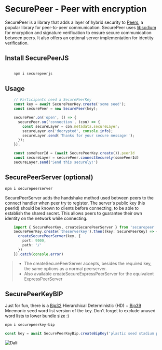 # SecurePeer - Peer with encryption

SecurePeer is a library that adds a layer of hybrid security to [Peers](https://github.com/peers), a popular library for peer-to-peer communication. SecurePeer uses [libsodium](https://github.com/jedisct1/libsodium.js) for encryption and signature verification to ensure secure communication between peers. It also offers an optional server implementation for identity verification.

## Install SecurePeerJS

``` bash

    npm i securepeerjs
```

## Usage

``` typescript
    // Participants need a SecurePeerKey
    const key = await SecurePeerKey.create('some seed'); 
    const securePeer = new SecurePeer(key);

    securePeer.on('open', () => {
      securePeer.on('connection', (con) => {
        const secureLayer = con.metadata.secureLayer;
        secureLayer.on('decrypted', console.info);
        secureLayer.send('Thanks for your secure message!');
      });
    });

    const somePeerId = (await SecurePeerKey.create()).peerId
    const secureLayer = securePeer.connectSecurely(somePeerId)
    secureLayer.send('Send this securely!')
```

## SecurePeerServer (optional)

``` bash
npm i securepeerserver
```

SecurePeerServer adds the handshake method used between peers to the connect handler when peer try to register. The server's public key (his peerId) should be known to clients before connecting, to be able to establish the shared secret. This allows peers to guarantee their own identity on the network while connecting.

``` typescript
    import { SecurePeerKey, createSecurePeerServer } from 'securepeer'
    SecurePeerKey.create('theserverkey').then((key: SecurePeerKey) => {
      createSecurePeerServer(key, {
        port: 9000,
        path: '/'
      })
    }).catch(console.error)
```
>
> - The createSecurePeerServer accepts, besides the required key, the same options as a normal peerserver.
> - Also available createSecureExpressPeerServer for the equivalent ExpressPeerServer

## SecurePeerKeyBIP

Just for fun, there is a [Bip32](https://github.com/bitcoinjs/bip39)  Hierarchical Deterministic (HD) + [Bip39](https://github.com/bitcoinjs/bip32) Mnemonic seed word list version of the key. Don't forget to exclude unused word lists to lower bundle size :)

``` bash
npm i securepeerkey-bip
```

``` javascript
const key = await SecurePeerKeyBip.createBipKey('plastic seed stadium payment arrange inherit risk spend suspect alone debris very')
```

![Dali](./pub/DALL%C2%B7E_SecurePeerJS.png)
